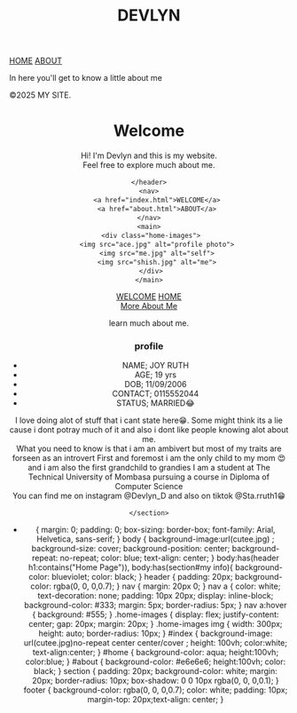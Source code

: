 <!DOCTYPE html>
<html lang="en">
<head>
    <meta charset="UTF-8">
    <meta name="viewport" content="width=device-width, initial-scale=1.0">
    <title>DEVLYN APP</title>
    <link rel="stylesheet" href="style.css">
</head>
<body id="index">
    <header>
        <h1>DEVLYN </h1>
    </header>
    <nav>
    <a href="home.html">HOME</a>
    <a href="about.html">ABOUT</a>
    </nav>
    <p>In here you'll get to know a little about me</p>
    <footer>
        &copy;2025 MY SITE.
    </footer>
</body>
</html>

<!DOCTYPE html>
<html lang="en">
<head>
    <meta charset="UTF-8">
    <meta name="viewport" content="width=device-width, initial-scale=1.0">
    <title>Document</title>
    <link rel="stylesheet" href="style.css">
</head>
<body id="home">
    <header>
        <h1>Welcome</h1>
        <p>Hi! I'm Devlyn and this is my website.<br>Feel free to explore much about me.

    </header>
    <nav>
        <a href="index.html">WELCOME</a>
        <a href="about.html">ABOUT</a>
    </nav>
    <main>
     <div class="home-images">
        <img src="ace.jpg" alt="profile photo">
        <img src="me.jpg" alt="self">
        <img src="shish.jpg" alt="me">
     </div>
    </main>
</body>
</html>

<!DOCTYPE html>
<html lang="en">
<head>
    <meta charset="UTF-8">
    <meta name="viewport" content="width=device-width, initial-scale=1.0">
    <title>Document</title>
    <link rel="stylesheet" href="style.css">
</head>
<body id="about">
    <nav>
    <a href="index.html">WELCOME</a>
    <a href="home.html">HOME</a>
    </nav>
    <a href="#">More About Me</a>
    <p>learn much about me.</p>
    <section id="my info">
        <h3>profile</h3>
        <ul>
            <li>NAME; JOY RUTH</li>
            <li>AGE; 19 yrs</li>
            <li>DOB; 11/09/2006</li>
            <li>CONTACT; 0115552044</li>
            <li>STATUS; MARRIED😂</li>
        </ul>
        <p>I love doing alot of stuff that i cant state here😁. Some might think its a lie cause i dont potray much of it and also i dont like people knowing alot about me. <br>What you need to know is that i am an ambivert but most of my traits are forseen as an introvert
            First and foremost i am the only child to my mom 😍 and i am also the first grandchild to grandies 
            I am a student at The Technical University of Mombasa pursuing a course in Diploma of Computer Science
           <br> You can find me on instagram @Devlyn_D and also on tiktok @Sta.rruth1😁
        </p>

    </section>
</body>
</html>

* {
    margin: 0;
    padding: 0;
    box-sizing: border-box;
    font-family: Arial, Helvetica, sans-serif;
}
body {
    background-image:url(cutee.jpg) ;
    background-size: cover;
    background-position: center;
    background-repeat: no-repeat;
    color: blue;
    text-align: center;
}
body:has(header h1:contains("Home Page")),
body:has(section#my info){
    background-color: blueviolet;
    color: black;
}
header {
    padding: 20px;
    background-color: rgba(0, 0, 0,0.7);
}
nav {
    margin: 20px 0;
}
nav a {
    color: white;
    text-decoration: none;
    padding: 10px 20px;
    display: inline-block;
    background-color: #333;
    margin: 5px;
    border-radius: 5px;
}
nav a:hover {
    background: #555;
}
.home-images {
    display: flex;
    justify-content: center;
    gap: 20px;
    margin: 20px;
}
.home-images img {
    width: 300px;
    height: auto;
    border-radius: 10px;
}
#index {
    background-image: url(cutee.jpg)no-repeat center center/cover ;
    height: 100vh;
    color:white;
    text-align:center;
}
#home {
    background-color: aqua;
    height:100vh;
    color:blue;
}
#about {
    background-color: #e6e6e6;
    height:100vh;
    color: black;
}
section {
    padding: 20px;
    background-color: white;
    margin: 20px;
    border-radius: 10px;
    box-shadow: 0 0 10px rgba(0, 0, 0,0.1);
}
footer {
    background-color: rgba(0, 0, 0,0.7);
    color: white;
    padding: 10px;
    margin-top: 20px;text-align: center;
}
